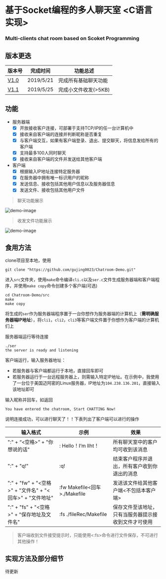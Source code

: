# 基于Socket编程的多人聊天室 <C语言实现>

### Multi-clients chat room based on Scoket Programming <C implementation>

## 版本更迭

| 版本号                                                       | 完成时间  | 功能总述             |
| ------------------------------------------------------------ | --------- | -------------------- |
| [V1.0](https://github.com/gujing0023/Chatroom-Demo/tree/V1.0) | 2019/5/21 | 完成所有基础聊天功能 |
| [V1.1](https://github.com/gujing0023/Chatroom-Demo/tree/V1.1) | 2019/5/25 | 完成小文件收发(>5KB) |

## 功能

- 服务器端
  - [x] 开放接收客户连接，可部署于支持TCP/IP的任一台计算机中
  - [x] 接收来自客户端的连接并判断昵称是否重复
  - [x] 与客户端交互，如果有客户端登录、退出、提交聊天，将信息发给所有的客户端
  - [x] 支持最多100人同时聊天
  - [x] 接收来自客户端的文件并发送给其他客户端
- 客户端
  - [x] 根据输入IP地址连接特定服务器
  - [x] 在服务器中拥有唯一标识用户的昵称
  - [x] 发送信息、接收包括其他用户信息以及服务器信息
  - [x] 发送文件、接收包括其他用户文件

> 聊天功能展示

![demo-image](https://github.com/gujing0023/Chatroom-Demo/blob/master/demo/demoChat.png)

> 收发文件功能展示

![demo-image](https://github.com/gujing0023/Chatroom-Demo/blob/master/demo/demoFile.jpg)

## 食用方法

clone项目至本地，使用

```shell
git clone "https://github.com/gujing0023/Chatroom-Demo.git"
```

进入```src```文件夹，使用```make```命令编译```cli.c```以及```ser.c```文件生成服务器端和客户端程序，并使用```make copy```命令创建多个客户端(可选)

```shell
cd Chatroom-Demo/src
make
make copy
```

将生成的```ser```作为服务器端程序置于一台你想作为服务器端的计算机上（**需明确服务器端IP地址**），将```cli1```，```cli2```，```cli3```等客户端文件置于你想作为客户端的计算机们上

服务器端运行等待连接

```shell
./ser
the server is ready and listening
```

客户端运行，输入服务器地址：

- 若服务器与客户端都运行于本地，直接回车即可
- 若服务器运行于一台远程服务器上，则需输入特定IP地址。在示例中，我使用了一台位于美国迈阿密的Linux服务器，IP地址为```104.238.136.201```，直接输入该地址即可

输入昵称并回车，如返回

```shell
You have entered the chatroom, Start CHATTING Now!
```

说明连接成功，可以进行聊天了！！下表列出了客户端可以进行的操作

| 输入格式                                                 | 示例                         | 效果                                                 |
| -------------------------------------------------------- | ---------------------------- | ---------------------------------------------------- |
| ":" + “<空格>” + "你想说的话"                            | : Hello！I‘m llht！          | 所有聊天室中的客户均可收到该消息                     |
| ":" + "q!"                                               | :q!                          | 结束客户程序并退出，所有客户收到你退出的消息         |
| ":" + "fw" + "<空格>" + "文件名" + "<回车>" + "文件地址" | :fw Makefile<回车>./Makefile | 发送该文件给其他客户端<不包括本客户端>               |
| ":" + "fs" + "<空格>" + "保存地址及文件名"               | :fs ./fileRec/Makefile       | 保存文件至该地址，只有当服务器提示接收到文件才可使用 |
> 客户端收到文件接受提示时，只能使用<:fs>命令进行文件保存，不可进行其他操作！
## 实现方法及部分细节

待更新
